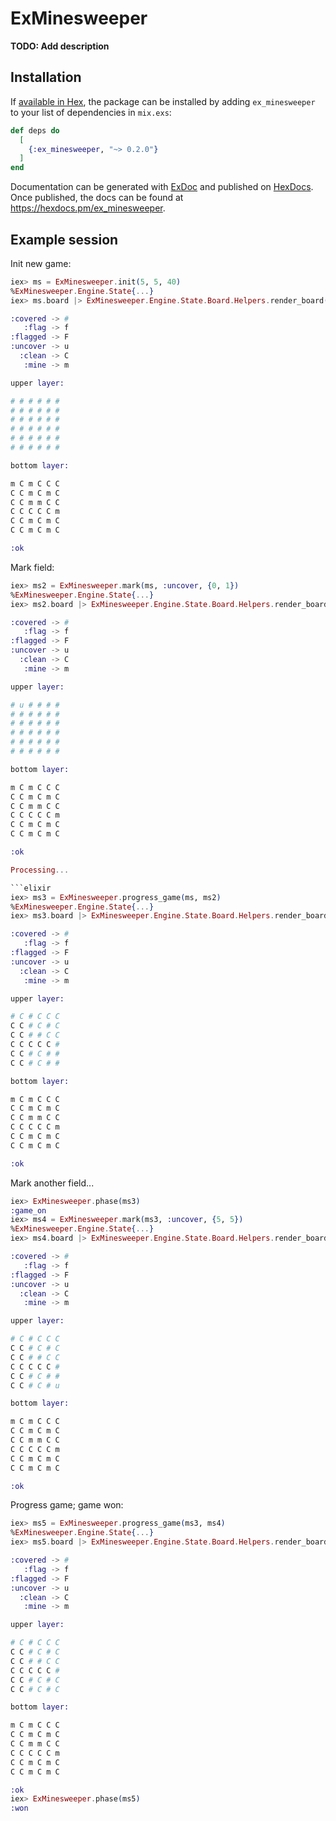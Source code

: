 # ExMinesweeper

**TODO: Add description**

## Installation

If [available in Hex](https://hex.pm/docs/publish), the package can be installed
by adding `ex_minesweeper` to your list of dependencies in `mix.exs`:

```elixir
def deps do
  [
    {:ex_minesweeper, "~> 0.2.0"}
  ]
end
```

Documentation can be generated with [ExDoc](https://github.com/elixir-lang/ex_doc)
and published on [HexDocs](https://hexdocs.pm). Once published, the docs can
be found at <https://hexdocs.pm/ex_minesweeper>.


## Example session

Init new game:

```elixir
iex> ms = ExMinesweeper.init(5, 5, 40)
%ExMinesweeper.Engine.State{...}
iex> ms.board |> ExMinesweeper.Engine.State.Board.Helpers.render_board(true) |> IO.puts()

:covered -> #
   :flag -> f
:flagged -> F
:uncover -> u
  :clean -> C
   :mine -> m

upper layer:

# # # # # # 
# # # # # # 
# # # # # # 
# # # # # # 
# # # # # # 
# # # # # # 

bottom layer:

m C m C C C 
C C m C m C 
C C m m C C 
C C C C C m 
C C m C m C 
C C m C m C 

:ok
```

Mark field:

```elixir
iex> ms2 = ExMinesweeper.mark(ms, :uncover, {0, 1})
%ExMinesweeper.Engine.State{...}
iex> ms2.board |> ExMinesweeper.Engine.State.Board.Helpers.render_board(true) |> IO.puts()

:covered -> #
   :flag -> f
:flagged -> F
:uncover -> u
  :clean -> C
   :mine -> m

upper layer:

# u # # # # 
# # # # # # 
# # # # # # 
# # # # # # 
# # # # # # 
# # # # # # 

bottom layer:

m C m C C C 
C C m C m C 
C C m m C C 
C C C C C m 
C C m C m C 
C C m C m C 

:ok

Processing...

```elixir
iex> ms3 = ExMinesweeper.progress_game(ms, ms2)
%ExMinesweeper.Engine.State{...}
iex> ms3.board |> ExMinesweeper.Engine.State.Board.Helpers.render_board(true) |> IO.puts()

:covered -> #
   :flag -> f
:flagged -> F
:uncover -> u
  :clean -> C
   :mine -> m

upper layer:

# C # C C C 
C C # C # C 
C C # # C C 
C C C C C # 
C C # C # # 
C C # C # # 

bottom layer:

m C m C C C 
C C m C m C 
C C m m C C 
C C C C C m 
C C m C m C 
C C m C m C 

:ok
```

Mark another field...

```elixir
iex> ExMinesweeper.phase(ms3)
:game_on
iex> ms4 = ExMinesweeper.mark(ms3, :uncover, {5, 5})
%ExMinesweeper.Engine.State{...}
iex> ms4.board |> ExMinesweeper.Engine.State.Board.Helpers.render_board(true) |> IO.puts()

:covered -> #
   :flag -> f
:flagged -> F
:uncover -> u
  :clean -> C
   :mine -> m

upper layer:

# C # C C C 
C C # C # C 
C C # # C C 
C C C C C # 
C C # C # # 
C C # C # u 

bottom layer:

m C m C C C 
C C m C m C 
C C m m C C 
C C C C C m 
C C m C m C 
C C m C m C 

:ok
```

Progress game; game won:

```elixir
iex> ms5 = ExMinesweeper.progress_game(ms3, ms4)
%ExMinesweeper.Engine.State{...}
iex> ms5.board |> ExMinesweeper.Engine.State.Board.Helpers.render_board(true) |> IO.puts()

:covered -> #
   :flag -> f
:flagged -> F
:uncover -> u
  :clean -> C
   :mine -> m

upper layer:

# C # C C C 
C C # C # C 
C C # # C C 
C C C C C # 
C C # C # C 
C C # C # C 

bottom layer:

m C m C C C 
C C m C m C 
C C m m C C 
C C C C C m 
C C m C m C 
C C m C m C 

:ok
iex> ExMinesweeper.phase(ms5)
:won
```
